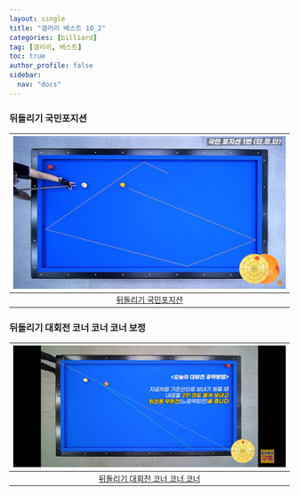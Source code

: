 ```yaml
---
layout: single
title: "갤러리 베스트 10_2"
categories: [billiard]
tag: [갤러리, 베스트]
toc: true
author_profile: false
sidebar:
  nav: "docs"
---
```


### 뒤돌리기 국민포지션

| [![뒤돌리기 국민포지션](/images/%EB%92%A4%EB%8F%8C%EB%A6%AC%EA%B8%B0%20%EA%B5%AD%EB%AF%BC%ED%8F%AC%EC%A7%80%EC%85%98.png)](https://1drv.ms/p/s!AuJKpwyYpUY9_ALg-_Md-ERV-joM?e=M8wiiO) |
| :---: |
| [뒤돌리기 국민포지션](https://youtu.be/7ZSXnCalqO8?si=SKSZayCXHRHX5Gx3) |

### 뒤돌리기 대회전 코너 코너 코너 보정

| [![뒤돌리기 대회전 코너 코너 코너 1](/images/%EB%92%A4%EB%8F%8C%EB%A6%AC%EA%B8%B0%20%EB%8C%80%ED%9A%8C%EC%A0%84.png)](https://docs.google.com/presentation/d/1ndyMXPS_M07w5eODm-p15TRjiW7gToak/edit?usp=sharing&ouid=114978849290694301670&rtpof=true&sd=true) |
| :---: |
| [뒤돌리기 대회전 코너 코너 코너](https://youtu.be/HLcXBO3khTA) |
